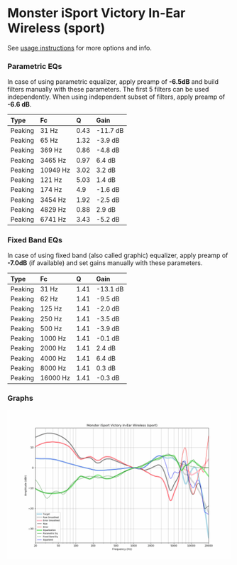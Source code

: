 # Monster iSport Victory In-Ear Wireless (sport)
See [usage instructions](https://github.com/jaakkopasanen/AutoEq#usage) for more options and info.

### Parametric EQs
In case of using parametric equalizer, apply preamp of **-6.5dB** and build filters manually
with these parameters. The first 5 filters can be used independently.
When using independent subset of filters, apply preamp of **-6.6 dB**.

| Type    | Fc       |    Q | Gain     |
|:--------|:---------|:-----|:---------|
| Peaking | 31 Hz    | 0.43 | -11.7 dB |
| Peaking | 65 Hz    | 1.32 | -3.9 dB  |
| Peaking | 369 Hz   | 0.86 | -4.8 dB  |
| Peaking | 3465 Hz  | 0.97 | 6.4 dB   |
| Peaking | 10949 Hz | 3.02 | 3.2 dB   |
| Peaking | 121 Hz   | 5.03 | 1.4 dB   |
| Peaking | 174 Hz   | 4.9  | -1.6 dB  |
| Peaking | 3454 Hz  | 1.92 | -2.5 dB  |
| Peaking | 4829 Hz  | 0.88 | 2.9 dB   |
| Peaking | 6741 Hz  | 3.43 | -5.2 dB  |

### Fixed Band EQs
In case of using fixed band (also called graphic) equalizer, apply preamp of **-7.0dB**
(if available) and set gains manually with these parameters.

| Type    | Fc       |    Q | Gain     |
|:--------|:---------|:-----|:---------|
| Peaking | 31 Hz    | 1.41 | -13.1 dB |
| Peaking | 62 Hz    | 1.41 | -9.5 dB  |
| Peaking | 125 Hz   | 1.41 | -2.0 dB  |
| Peaking | 250 Hz   | 1.41 | -3.5 dB  |
| Peaking | 500 Hz   | 1.41 | -3.9 dB  |
| Peaking | 1000 Hz  | 1.41 | -0.1 dB  |
| Peaking | 2000 Hz  | 1.41 | 2.4 dB   |
| Peaking | 4000 Hz  | 1.41 | 6.4 dB   |
| Peaking | 8000 Hz  | 1.41 | 0.3 dB   |
| Peaking | 16000 Hz | 1.41 | -0.3 dB  |

### Graphs
![](./Monster%20iSport%20Victory%20In-Ear%20Wireless%20(sport).png)